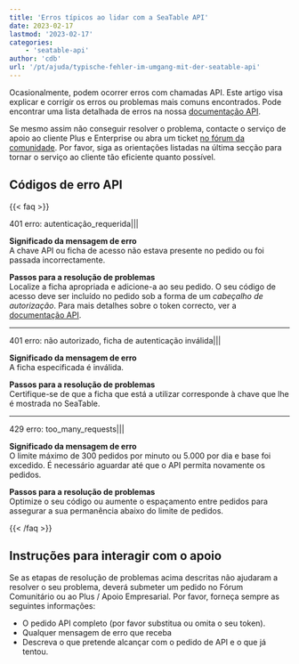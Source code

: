 ```yaml
---
title: 'Erros típicos ao lidar com a SeaTable API'
date: 2023-02-17
lastmod: '2023-02-17'
categories:
    - 'seatable-api'
author: 'cdb'
url: '/pt/ajuda/typische-fehler-im-umgang-mit-der-seatable-api'
---
```


Ocasionalmente, podem ocorrer erros com chamadas API. Este artigo visa explicar e corrigir os erros ou problemas mais comuns encontrados. Pode encontrar uma lista detalhada de erros na nossa [documentação API](https://api.seatable.io).

Se mesmo assim não conseguir resolver o problema, contacte o serviço de apoio ao cliente Plus e Enterprise ou abra um ticket [no fórum da comunidade](https://forum.seatable.io). Por favor, siga as orientações listadas na última secção para tornar o serviço ao cliente tão eficiente quanto possível.

## Códigos de erro API

{{< faq >}}

401 erro: autenticação_requerida|||

**Significado da mensagem de erro**  
A chave API ou ficha de acesso não estava presente no pedido ou foi passada incorrectamente.

**Passos para a resolução de problemas**  
Localize a ficha apropriada e adicione-a ao seu pedido. O seu código de acesso deve ser incluído no pedido sob a forma de um _cabeçalho de autorização_. Para mais detalhes sobre o token correcto, ver a [documentação API](https://api.seatable.io/#authentication).

---

401 erro: não autorizado, ficha de autenticação inválida|||

**Significado da mensagem de erro**  
A ficha especificada é inválida.

**Passos para a resolução de problemas**  
Certifique-se de que a ficha que está a utilizar corresponde à chave que lhe é mostrada no SeaTable.

---

429 erro: too_many_requests|||

**Significado da mensagem de erro**  
O limite máximo de 300 pedidos por minuto ou 5.000 por dia e base foi excedido. É necessário aguardar até que o API permita novamente os pedidos.

**Passos para a resolução de problemas**  
Optimize o seu código ou aumente o espaçamento entre pedidos para assegurar a sua permanência abaixo do limite de pedidos.

{{< /faq >}}

## Instruções para interagir com o apoio

Se as etapas de resolução de problemas acima descritas não ajudaram a resolver o seu problema, deverá submeter um pedido no Fórum Comunitário ou ao Plus / Apoio Empresarial. Por favor, forneça sempre as seguintes informações:

- O pedido API completo (por favor substitua ou omita o seu token).
- Qualquer mensagem de erro que receba
- Descreva o que pretende alcançar com o pedido de API e o que já tentou.
